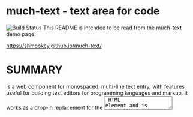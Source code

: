 much-text - text area for code
==============================

![Build Status](https://github.com/shmookey/much-text/workflows/Build/badge.svg)
This README is intended to be read from the much-text demo page: 

  https://shmookey.github.io/much-text/



#    SUMMARY

<much-text> is a web component for monospaced, multi-line text entry, with
features useful for building text editors for programming languages and markup.
It works as a drop-in replacement for the <textarea> HTML element and is
ethically programmed to be conscientious about performance and memory use.

This page provides an easy way to experiment with much-text's features, which
are configured by HTML attributes. Neither the "dark mode" theme in use here,
nor the markdown-like syntax highlighting are part of much-text itself, see the
STYLING and SYNTAX HIGHLIGHTING sections below for details.

much-text is written in JavaScript using native web platform interfaces, not all
of which are yet widely available even in "evergreen" browsers. It has no
runtime or build dependencies and does not make use of polyfills or any other
bridging tools to provide compatibility with older browsers, therefore it isn't.
It is also a work in progress and some of the details described herein may be
regarded as "aspirational". 

Features:
  - Line numbers
  - Annotations

Limitations:
  - No mobile support
  - No native spellcheck

Use it by saving much-text.js somewhere convenient and include it in your page
using a <script> tag. You can also import it as an ES6 module, or any
other loading mechanism you may already be using. The custom element registers
itself automatically, and the script doesn't export any values.

In many ways <much-text> looks and behaves like <textarea>. It implements
the same attributes and the same DOM interface, emits the same events and takes
on the same styles. *Consult the documentation for <textarea> for basic usage
information.* The ways that much-text extends and occasionally deviates from
this basic functionality is set out in the sections to follow.


#    ATTRIBUTES

much-text generally supports all of the global attributes that it inherits from
the HTMLElement interface. Implementing all standard attributes for <textarea>
is a work in progress. At time of writing, the following standard attributes
are available:

  cols disabled form name readonly required wrap

The following standard attributes are planned but not yet implemented:

  placeholder rows

Support for these standard attributes is not currently planned:

  autocomplete maxlength minlength spellcheck

All attributes are also available in JavaScript as properties of the `MuchText`
DOM interface. Attribute names written in kebab-case are accessed as properties
using camelCase. Properties take the same string values as attributes, with
the exception of numbers and boolean values, which are represented with their
proper types in JavaScript.

The following new attributes are defined:

  line-nums         Show line numbers in the margin.
                    Values: on, off

  line-contrast     Use an alternating dimming effect to make lines clearer.
                    Lines can mean logical lines of text (may be taller if
                    wrapped), or visual 'rows' that are 1 character tall.
                    Values: lines, rows, off

  show-boundary     Mark the `cols` boundary with a line.
                    Values: column, off

  row-navigation    Control whether the up and down arrow keys move by one row
                    or a whole logical "line". Default: row.
                    Values: row, line
  
  eol-navigation    Control whether the left and right arrow keys will wrap the
                    caret onto the previous/next line. Default: wrap.
                    Values: wrap, off

  undo-depth        Maximum number of entries in history buffer.
                    Values: <integer>

  selection-effects Enable a visual effect to make highlighted text clearer. By
                    default this inverts the colour of selected text.
                    Values: overlay, off


#    STYLING

You can style much-text with CSS the same way as a regular <textarea>. All
internal UI elements are made available for styling as CSS Shadow Parts, using
the ::part(name) pseudo-element. The following parts are defined:

  doc            An internal container for the whole element.
  caret          The blinking cursor.
  line           Every (logical) line of text, taller if the line is wrapped.
  margin         Area to the left of the text content, containing line numbers.
  text           Area to the right of the margin, containing user text.
  line-number    Self-described.
  line-selection One line of a text selection.
  active-line    Line where caret is currently located.
  boundary       Column boundary line specified by `cols`.
  mark-{x}       Highlighted span of text with user-supplied class x.


#    WRITING ANNOTATORS

much-text does not implement syntax highlighting directly. Functions to "mark"
ranges of text with a CSS class (technically, a CSS *part*) are available on
the MuchText DOM interface in JavaScript. You can listen for the 'input' event
to trigger updates, and style the resulting output from your existing CSS. If
you mark a range of text with the class 'foo', you can style it using the
pseudo-selector `::part(mark-foo)` on the much-text element.

Markings are based on line and column numbers and are "sticky", meaning that
inserting or deleting characters into marked text will expand or contract the
associated range. *Markings are **allowed* to overlap**, and much-text will
work out the optimal way of representing the overlap with HTML span elements.

The following functions are available:

  annotate(startLine, startColumn, endLine, endColumn, cls)
    Marks a range of text with the class `cls`.

  clearAnnotations(startLine, endLine)
    Clears all markings that *start* in the range spanning from `startLine` to
    `endLine`, inclusive. If either parameter is not given or `null`, the start
    and end of the document are used.

  replaceAnnotations(region, newAnnotations)
    Replace the annotations that start in a given range. The replacements must
    be pre-sorted in annotation order (explained below).


#    DIFFERENCES FROM <textarea>

These are ways in which much-text is deliberately different to the classic
textarea. Any other deviant behaviour is an offence to decency and must be
stamped out - it is, in other words, a bug.

- much-text uses a monospaced font by default and does not support variable-
  width fonts. However, it does not actively prevent you from using one. Do so
  at your own peril. At this stage, much-text is exclusively targeting code
  editors.
 
- The default wrapping mode will break lines at the column they overflow, not
  at the nearest word boundary or hyphen. You can restore the word-boundary
  wrapping behaviour using the `white-space` and `word-break` CSS properties on
  the `::part(line)` pseudo-element.

- A <much-text> element has no intrinsic size, its dimensions are determined
  solely by the styles applied to it. The only effect of the `cols` attribute
  is on wrapping and the placement of the boundary line, if enabled. Setting
  `cols='auto'` in conjunction with line wrapping will cause wrapping to occur
  at the edge of the element, for whatever width it happens to be.


# LICENSE

much-text is free software under the MIT license. See the LICENSE file for
details.

